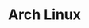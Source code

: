 ---
title: Arch Linux
list:
  collection: projects
  filter: "item.experience.platforms contains 'arch'"
---